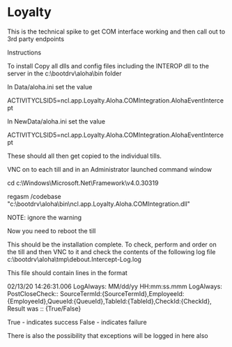 Loyalty
===

This is the technical spike to get COM interface working and then call out to 3rd party endpoints

Instructions

To install
Copy all dlls and config files including the INTEROP dll to the server in the c:\bootdrv\aloha\bin folder

In Data/aloha.ini set the value 

ACTIVITYCLSID5=ncl.app.Loyalty.Aloha.COMIntegration.AlohaEventIntercept

In NewData/aloha.ini set the value

ACTIVITYCLSID5=ncl.app.Loyalty.Aloha.COMIntegration.AlohaEventIntercept

These should all then get copied to the individual tills.

VNC on to each till and in an Administrator launched command window

cd c:\Windows\Microsoft.Net\Framework\v4.0.30319

regasm /codebase "c:\bootdrv\aloha\bin\ncl.app.Loyalty.Aloha.COMIntegration.dll"

NOTE: ignore the warning

Now you need to reboot the till

This should be the installation complete. 
To check, perform and order on the till and then VNC to it and check the contents of the following log file
c:\bootdrv\aloha\tmp\debout.Intercept-Log.log

This file should contain lines in the format

02/13/20 14:26:31.006 LogAlways: 
MM/dd/yy HH:mm:ss.mmm LogAlways: PostCloseCheck:: SourceTermId:{SourceTermId},EmployeeId:{EmployeeId},QueueId:{QueueId},TableId:{TableId},CheckId:{CheckId}, Result was :: {True/False}

True - indicates success
False - indicates failure

There is also the possibility that exceptions will be logged in here also
